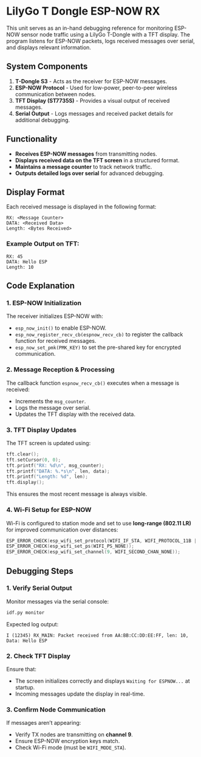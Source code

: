 # LilyGo T Dongle ESP-NOW RX

This unit serves as an in-hand debugging reference for monitoring ESP-NOW sensor node traffic using a LilyGo T-Dongle with a TFT display. The program listens for ESP-NOW packets, logs received messages over serial, and displays relevant information.

## System Components
1. **T-Dongle S3** - Acts as the receiver for ESP-NOW messages.
2. **ESP-NOW Protocol** - Used for low-power, peer-to-peer wireless communication between nodes.
3. **TFT Display (ST7735S)** - Provides a visual output of received messages.
4. **Serial Output** - Logs messages and received packet details for additional debugging.

## Functionality
- **Receives ESP-NOW messages** from transmitting nodes.
- **Displays received data on the TFT screen** in a structured format.
- **Maintains a message counter** to track network traffic.
- **Outputs detailed logs over serial** for advanced debugging.

## Display Format
Each received message is displayed in the following format:
```
RX: <Message Counter>
DATA: <Received Data>
Length: <Bytes Received>
```
### Example Output on TFT:
```
RX: 45
DATA: Hello ESP
Length: 10
```

## Code Explanation
### 1. **ESP-NOW Initialization**
The receiver initializes ESP-NOW with:
- `esp_now_init()` to enable ESP-NOW.
- `esp_now_register_recv_cb(espnow_recv_cb)` to register the callback function for received messages.
- `esp_now_set_pmk(PMK_KEY)` to set the pre-shared key for encrypted communication.

### 2. **Message Reception & Processing**
The callback function `espnow_recv_cb()` executes when a message is received:
- Increments the `msg_counter`.
- Logs the message over serial.
- Updates the TFT display with the received data.

### 3. **TFT Display Updates**
The TFT screen is updated using:
```cpp
tft.clear();
tft.setCursor(0, 0);
tft.printf("RX: %d\n", msg_counter);
tft.printf("DATA: %.*s\n", len, data);
tft.printf("Length: %d", len);
tft.display();
```
This ensures the most recent message is always visible.

### 4. **Wi-Fi Setup for ESP-NOW**
Wi-Fi is configured to station mode and set to use **long-range (802.11 LR)** for improved communication over distances:
```cpp
ESP_ERROR_CHECK(esp_wifi_set_protocol(WIFI_IF_STA, WIFI_PROTOCOL_11B | WIFI_PROTOCOL_11G | WIFI_PROTOCOL_11N | WIFI_PROTOCOL_LR));
ESP_ERROR_CHECK(esp_wifi_set_ps(WIFI_PS_NONE));
ESP_ERROR_CHECK(esp_wifi_set_channel(9, WIFI_SECOND_CHAN_NONE));
```

## Debugging Steps
### 1. **Verify Serial Output**
Monitor messages via the serial console:
```sh
idf.py monitor
```
Expected log output:
```
I (12345) RX_MAIN: Packet received from AA:BB:CC:DD:EE:FF, len: 10, Data: Hello ESP
```

### 2. **Check TFT Display**
Ensure that:
- The screen initializes correctly and displays `Waiting for ESPNOW...` at startup.
- Incoming messages update the display in real-time.

### 3. **Confirm Node Communication**
If messages aren’t appearing:
- Verify TX nodes are transmitting on **channel 9**.
- Ensure ESP-NOW encryption keys match.
- Check Wi-Fi mode (must be `WIFI_MODE_STA`).

